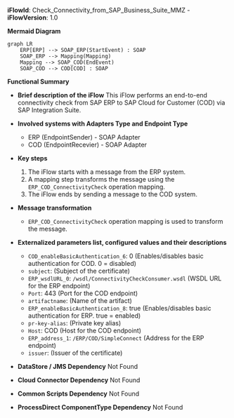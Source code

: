 **iFlowId**: Check_Connectivity_from_SAP_Business_Suite_MMZ - **iFlowVersion**: 1.0

**Mermaid Diagram**
```mermaid
graph LR
    ERP[ERP] --> SOAP_ERP(StartEvent) : SOAP
    SOAP_ERP --> Mapping(Mapping)
    Mapping --> SOAP_COD(EndEvent)
    SOAP_COD --> COD[COD] : SOAP
```

**Functional Summary**
-   **Brief description of the iFlow**
    This iFlow performs an end-to-end connectivity check from SAP ERP to SAP Cloud for Customer (COD) via SAP Integration Suite.

-   **Involved systems with Adapters Type and Endpoint Type**
    -   ERP (EndpointSender) - SOAP Adapter
    -   COD (EndpointRecevier) - SOAP Adapter

-   **Key steps**
    1.  The iFlow starts with a message from the ERP system.
    2.  A mapping step transforms the message using the `ERP_COD_ConnectivityCheck` operation mapping.
    3.  The iFlow ends by sending a message to the COD system.

-   **Message transformation**
    -   `ERP_COD_ConnectivityCheck` operation mapping is used to transform the message.

-   **Externalized parameters list, configured values and their descriptions**
    -   `COD_enableBasicAuthentication_6`: 0 (Enables/disables basic authentication for COD. 0 = disabled)
    -   `subject`:  (Subject of the certificate)
    -   `ERP_wsdlURL_0`: `/wsdl/ConnectivityCheckConsumer.wsdl` (WSDL URL for the ERP endpoint)
    -   `Port`: 443 (Port for the COD endpoint)
    -   `artifactname`:  (Name of the artifact)
    -   `ERP_enableBasicAuthentication_8`: true (Enables/disables basic authentication for ERP. true = enabled)
    -   `pr-key-alias`:  (Private key alias)
    -   `Host`: COD (Host for the COD endpoint)
    -   `ERP_address_1`: `/ERP/COD/SimpleConnect` (Address for the ERP endpoint)
    -   `issuer`:  (Issuer of the certificate)

-   **DataStore / JMS Dependency**
    Not Found

-   **Cloud Connector Dependency**
    Not Found

-   **Common Scripts Dependency**
    Not Found

-   **ProcessDirect ComponentType Dependency**
    Not Found